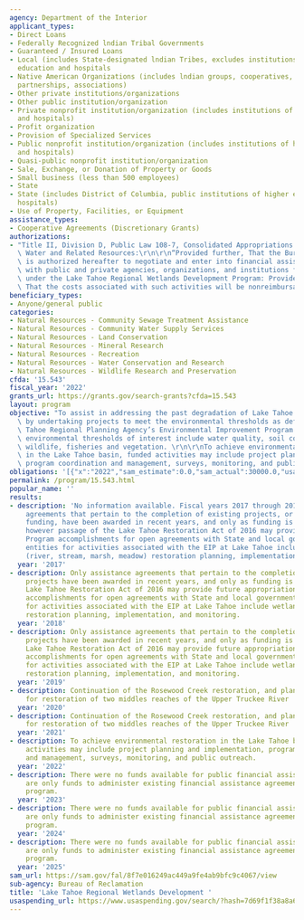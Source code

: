 ```yaml
---
agency: Department of the Interior
applicant_types:
- Direct Loans
- Federally Recognized lndian Tribal Governments
- Guaranteed / Insured Loans
- Local (includes State-designated lndian Tribes, excludes institutions of higher
  education and hospitals
- Native American Organizations (includes lndian groups, cooperatives, corporations,
  partnerships, associations)
- Other private institutions/organizations
- Other public institution/organization
- Private nonprofit institution/organization (includes institutions of higher education
  and hospitals)
- Profit organization
- Provision of Specialized Services
- Public nonprofit institution/organization (includes institutions of higher education
  and hospitals)
- Quasi-public nonprofit institution/organization
- Sale, Exchange, or Donation of Property or Goods
- Small business (less than 500 employees)
- State
- State (includes District of Columbia, public institutions of higher education and
  hospitals)
- Use of Property, Facilities, or Equipment
assistance_types:
- Cooperative Agreements (Discretionary Grants)
authorizations:
- "Title II, Division D, Public Law 108-7, Consolidated Appropriations Resolution,\
  \ Water and Related Resources:\r\n\r\n“Provided further, That the Bureau of Reclamation\
  \ is authorized hereafter to negotiate and enter into financial assistance agreements\
  \ with public and private agencies, organizations, and institutions for activities\
  \ under the Lake Tahoe Regional Wetlands Development Program: Provided further,\
  \ That the costs associated with such activities will be nonreimbursable.”."
beneficiary_types:
- Anyone/general public
categories:
- Natural Resources - Community Sewage Treatment Assistance
- Natural Resources - Community Water Supply Services
- Natural Resources - Land Conservation
- Natural Resources - Mineral Research
- Natural Resources - Recreation
- Natural Resources - Water Conservation and Research
- Natural Resources - Wildlife Research and Preservation
cfda: '15.543'
fiscal_year: '2022'
grants_url: https://grants.gov/search-grants?cfda=15.543
layout: program
objective: "To assist in addressing the past degradation of Lake Tahoe and its watershed\
  \ by undertaking projects to meet the environmental thresholds as defined in the\
  \ Tahoe Regional Planning Agency’s Environmental Improvement Program (EIP).  The\
  \ environmental thresholds of interest include water quality, soil conservation,\
  \ wildlife, fisheries and vegetation. \r\n\r\nTo achieve environmental restoration\
  \ in the Lake Tahoe basin, funded activities may include project planning and implementation,\
  \ program coordination and management, surveys, monitoring, and public outreach."
obligations: '[{"x":"2022","sam_estimate":0.0,"sam_actual":30000.0,"usa_spending_actual":30086.1},{"x":"2023","sam_estimate":0.0,"sam_actual":30000.0,"usa_spending_actual":0.0},{"x":"2024","sam_estimate":0.0,"sam_actual":0.0,"usa_spending_actual":-53520.21}]'
permalink: /program/15.543.html
popular_name: ''
results:
- description: 'No information available. Fiscal years 2017 through 2019: Only assistance
    agreements that pertain to the completion of existing projects, or pass through
    funding, have been awarded in recent years, and only as funding is available,
    however passage of the Lake Tahoe Restoration Act of 2016 may provide future appropriations.
    Program accomplishments for open agreements with State and local governmental
    entities for activities associated with the EIP at Lake Tahoe include wetland
    (river, stream, marsh, meadow) restoration planning, implementation, and monitoring.'
  year: '2017'
- description: Only assistance agreements that pertain to the completion of existing
    projects have been awarded in recent years, and only as funding is available.
    Lake Tahoe Restoration Act of 2016 may provide future appropriations. Program
    accomplishments for open agreements with State and local governmental entities
    for activities associated with the EIP at Lake Tahoe include wetland (river, stream)
    restoration planning, implementation, and monitoring.
  year: '2018'
- description: Only assistance agreements that pertain to the completion of existing
    projects have been awarded in recent years, and only as funding is available.
    Lake Tahoe Restoration Act of 2016 may provide future appropriations. Program
    accomplishments for open agreements with State and local governmental entities
    for activities associated with the EIP at Lake Tahoe include wetland (river, stream)
    restoration planning, implementation, and monitoring.
  year: '2019'
- description: Continuation of the Rosewood Creek restoration, and planning begins
    for restoration of two middles reaches of the Upper Truckee River
  year: '2020'
- description: Continuation of the Rosewood Creek restoration, and planning continues
    for restoration of two middles reaches of the Upper Truckee River
  year: '2021'
- description: To achieve environmental restoration in the Lake Tahoe basin, funded
    activities may include project planning and implementation, program coordination
    and management, surveys, monitoring, and public outreach.
  year: '2022'
- description: There were no funds available for public financial assistance. There
    are only funds to administer existing financial assistance agreements for this
    program.
  year: '2023'
- description: There were no funds available for public financial assistance. There
    are only funds to administer existing financial assistance agreements for this
    program.
  year: '2024'
- description: There were no funds available for public financial assistance. There
    are only funds to administer existing financial assistance agreements for this
    program.
  year: '2025'
sam_url: https://sam.gov/fal/8f7e016249ac449a9fe4ab9bfc9c4067/view
sub-agency: Bureau of Reclamation
title: 'Lake Tahoe Regional Wetlands Development '
usaspending_url: https://www.usaspending.gov/search/?hash=7d69f1f38a8a629d5d59ac3a4b55f160
---
```

